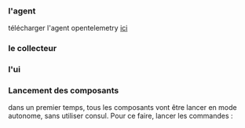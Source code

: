 
### l'agent

télécharger l'agent opentelemetry [ici](https://github.com/open-telemetry/opentelemetry-java-instrumentation/releases/download/v0.9.0/opentelemetry-javaagent-all.jar)

### le collecteur

### l'ui

### Lancement des composants 

dans un premier temps, tous les composants vont être lancer en mode autonome, sans utiliser consul. Pour ce faire, lancer les commandes :
